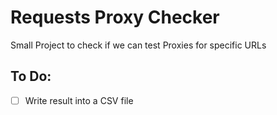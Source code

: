 # Requests Proxy Checker

Small Project to check if we can test Proxies for specific URLs

## To Do:
- [ ] Write result into a CSV file